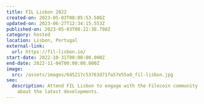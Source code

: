 ```yaml
---
title: FIL Lisbon 2022
created-on: 2023-05-03T08:05:53.586Z
updated-on: 2023-06-27T12:34:15.553Z
published-on: 2023-05-03T08:22:38.798Z
category: hosted
location: Lisbon, Portugal
external-link:
  url: https://fil-lisbon.io/
start-date: 2022-10-31T00:00:00.000Z
end-date: 2022-11-04T00:00:00.000Z
image:
  src: /assets/images/645217c53763d71fa57e55a0_fil-lisbon.jpg
seo:
  description: Attend FIL Lisbon to engage with the Filecoin community and learn
    about the latest developments.
---
```

